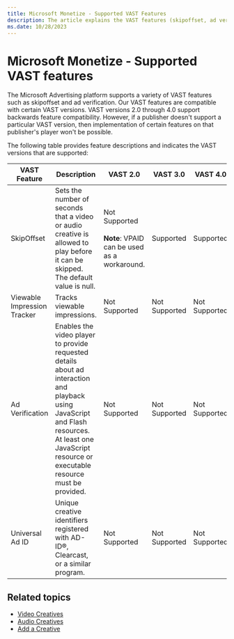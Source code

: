```yaml
---
title: Microsoft Monetize - Supported VAST Features
description: The article explains the VAST features (skipoffset, ad verification) across versions 2.0 to 4.0. where implementation varies based on publisher support.
ms.date: 10/28/2023
---
```


# Microsoft Monetize - Supported VAST features

The Microsoft Advertising platform supports a variety of VAST features such as skipoffset and ad verification. Our VAST features are compatible with certain VAST versions. VAST versions 2.0 through 4.0 support backwards feature compatibility. However, if a publisher doesn't support a particular VAST version, then implementation of certain features on that publisher's player won't be possible.

The following table provides feature descriptions and indicates the VAST versions that are supported:

| VAST Feature | Description | VAST 2.0 | VAST 3.0 | VAST 4.0 | VAST 4.1 | VAST 4.2 |
|---|---|---|---|---|---|---|
| SkipOffset | Sets the number of seconds that a video or audio creative is allowed to play before it can be skipped. The default value is null. | Not Supported<br><br>**Note**: VPAID can be used as a workaround. | Supported | Supported | Supported | Supported |
| Viewable Impression Tracker | Tracks viewable impressions. | Not Supported | Not Supported | Not Supported | Supported | Supported |
| Ad Verification | Enables the video player to provide requested details about ad interaction and playback using JavaScript and Flash resources. At least one JavaScript resource or executable resource must be provided. | Not Supported | Not Supported | Not Supported | Supported | Supported |
| Universal Ad ID | Unique creative identifiers registered with AD-ID®, Clearcast, or a similar program. | Not Supported | Not Supported | Not Supported | Supported<br><br>**Note**: Only one universal ad ID is supported. | Supported<br><br>**Note**: Multiple universal ad IDs are supported. |

## Related topics

- [Video Creatives](video-creatives.md)
- [Audio Creatives](audio-creatives.md)
- [Add a Creative](add-a-creative.md)
